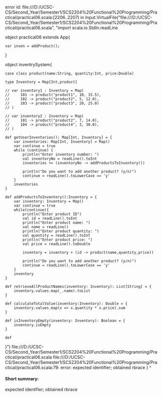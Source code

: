 error id: file:///D:/UCSC-CS/Second_Year/Semester1/SCS2204%20Functional%20Programming/Practical/practical06.scala:[2206..2207) in Input.VirtualFile("file:///D:/UCSC-CS/Second_Year/Semester1/SCS2204%20Functional%20Programming/Practical/practical06.scala", "import scala.io.StdIn.readLine

object practical06 extends App{

    var inven = addProduct();
    

}



object inventrySystem{
    
    case class product(name:String, quantity:Int, price:Double)

    type Inventory = Map[Int,product]

    // var inventory1 : Inventory = Map(
    //     101 -> product("product1", 10, 15.5),
    //     102 -> product("product2", 5, 12.0),
    //     103 -> product("product3", 20, 25.0)
    // )

    // var inventory2 : Inventory = Map(
    //     101 -> product("product2", 7, 14.0),
    //     104 -> product("product4", 3, 30.0),
    // )

    def getUserInventories(): Map[Int, Inventory] = {
        var inventories: Map[Int, Inventory] = Map()
        var continue = true
        while (continue) {
            println("Enter inventory number: ")
            val inventoryNo = readLine().toInt
            inventories += (inventoryNo -> addProductsToInventory())

            println("Do you want to add another product? (y/n)")
            continue = readLine().toLowerCase == 'y'
        }
        inventories
    }

    def addProductsToInventory():Inventory = {
        var inventory: Inventory = Map()
        var continue = true
        while(continue){
            println("Enter product ID")
            val id = readLine().toInt
            println("Enter product name: ")
            val name = readLine()
            println("Enter product quantity: ")
            val quantity = readLine().toInt
            println("Enter product price: ")
            val price = readLine().toDouble

            inventory = inventory + (id -> product(name,quantity,price))

            println("Do you want to add another product? (y/n)")
            continue = readLine().toLowerCase == 'y'
        }
        inventory    
    }

    def retrieveAllProductNames(inventory: Inventory): List[String] = {
        inventory.values.map(_.name).toList
    }

    def calculateTotalValue(inventory:Inventory): Double = {
        inventory.values.map(x => x.quantity * x.price).sum
    }

    def isInventoryEmpty(inventory: Inventory): Boolean = {
        inventory.isEmpty
    }

    def 


}")
file:///D:/UCSC-CS/Second_Year/Semester1/SCS2204%20Functional%20Programming/Practical/practical06.scala
file:///D:/UCSC-CS/Second_Year/Semester1/SCS2204%20Functional%20Programming/Practical/practical06.scala:79: error: expected identifier; obtained rbrace
}
^
#### Short summary: 

expected identifier; obtained rbrace